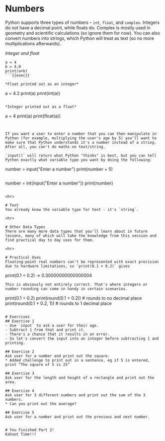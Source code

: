 # Numbers

Python supports three types of numbers – `int`, `float`, and `complex`. Integers do not have a decimal point, while floats do. Complex is mostly used in geometry and scientific calculations (so ignore them for now). You can also convert numbers into strings, which Python will treat as text (so no more multiplications afterwards).

*Integer and float*
```
a = 4
b = 4.0
print(a+b)
```{{exec}}

*Float printed out as an integer*
```
a = 4.2
print(a)
print(int(a))
```{{exec}}

*Integer printed out as a float*
```
a = 4
print(a)
print(float(a))
```{{exec}}


If you want a user to enter a number that you can then manipulate in Python (for example, multiplying the user's age by 5) you'll want to make sure that Python understands it's a number instead of a string. After all, you can't do maths on text/string.

`input()` will return what Python "thinks" is best, but you can tell Python exactly what variable type you want by doing the following:

```
number = input("Enter a number")
print(number + 5)
```{{copy}}

```
number = int(input("Enter a number"))
print(number)
```{{copy}}

<hr>

# Text
You already know the variable type for text - it's `string`.

<hr>

# Other Data Types
There are many more data types that you'll learn about in future lessons, many of which will take the knowledge from this session and find practical day to day uses for them.

<hr>

# Practical Uses
Floating-point real numbers can't be represented with exact precision due to hardware limitations, so `print(0.1 + 0.2)` gives 
```
print(0.1 + 0.2)
-> 0.30000000000000004
```
This is obviously not entirely correct. That's where integers or number rounding can come in handy in certain scenarios.

```
print(0.1 + 0.2)
print(round(0.1 + 0.2)) # rounds to no decimal place
print(round(0.1 + 0.2, 1)) # rounds to 1 decimal place
```{{exec}}

# Exercises
## Exercise 1
- Use `input` to ask a user for their age.
- Subtract 1 from that and print it.
- There's a chance that it results in an error.
- So let's convert the input into an integer before subtracting 1 and printing.

## Exercise 2
Ask user for a number and print out the square.
* Added challenge to print out in a sentence, eg if 5 is entered, print “The square of 5 is 25”

## Exercise 3
Ask user for the length and height of a rectangle and print out the area.

## Exercise 4
Ask user for 3 different numbers and print out the sum of the 3 numbers.
* Can you print out the average?

## Exercise 5
Ask user for a number and print out the previous and next number.


# You Finished Part 2!
Kahoot Time!!!